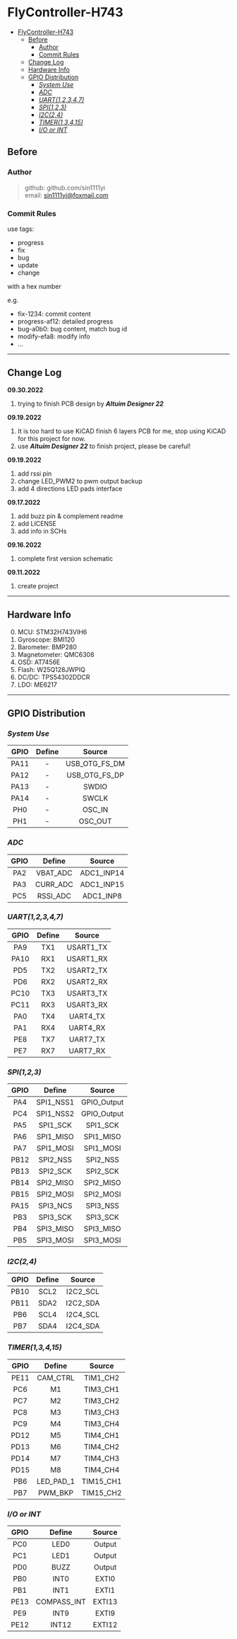 # FlyController-H743

- [FlyController-H743](#flycontroller-h743)
  - [Before](#before)
    - [Author](#author)
    - [Commit Rules](#commit-rules)
  - [Change Log](#change-log)
  - [Hardware Info](#hardware-info)
  - [GPIO Distribution](#gpio-distribution)
    - [*System Use*](#system-use)
    - [*ADC*](#adc)
    - [*UART(1,2,3,4,7)*](#uart12347)
    - [*SPI(1,2,3)*](#spi123)
    - [*I2C(2,4)*](#i2c24)
    - [*TIMER(1,3,4,15)*](#timer13415)
    - [*I/O or INT*](#io-or-int)


## Before

### Author

> github: github.com/sin1111yi   
> email: sin1111yi@foxmail.com   

### Commit Rules

use tags:

* progress
* fix
* bug
* update
* change

with a hex number   

e.g.   
* fix-1234: commit content
* progress-af12: detailed progress
* bug-a0b0: bug content, match bug id
* modify-efa8: modify info
* ...

-------------------
## Change Log

**09.30.2022**

1. trying to finish PCB design by ***Altuim Designer 22***

**09.19.2022**

1. It is too hard to use KiCAD finish 6 layers PCB for me, stop using KiCAD for this project for now.
2. use ***Altuim Designer 22*** to finish project, please be careful!

**09.19.2022**

1. add rssi pin
2. change LED_PWM2 to pwm output backup 
3. add 4 directions LED pads interface

**09.17.2022**

1. add buzz pin & complement readme
2. add LICENSE
3. add info in SCHs

**09.16.2022**   

1. complete first version schematic

**09.11.2022**   

1. create project

-------------------
## Hardware Info

0. MCU: STM32H743VIH6
1. Gyroscope: BMI120
2. Barometer: BMP280
3. Magnetometer: QMC6308
4. OSD: AT7456E
5. Flash: W25Q128JWPIQ
6. DC/DC: TPS54302DDCR
7. LDO: ME6217

-------------------
## GPIO Distribution

### *System Use*   

| GPIO  | Define |    Source     |
| :---: | :----: | :-----------: |
| PA11  |   -    | USB_OTG_FS_DM |
| PA12  |   -    | USB_OTG_FS_DP |
| PA13  |   -    |     SWDIO     |
| PA14  |   -    |     SWCLK     |
|  PH0  |   -    |    OSC_IN     |
|  PH1  |   -    |    OSC_OUT    |

### *ADC*   

| GPIO  |  Define  |   Source   |
| :---: | :------: | :--------: |
|  PA2  | VBAT_ADC | ADC1_INP14 |
|  PA3  | CURR_ADC | ADC1_INP15 |
|  PC5  | RSSI_ADC | ADC1_INP8  |

### *UART(1,2,3,4,7)*   

| GPIO  | Define |  Source   |
| :---: | :----: | :-------: |
|  PA9  |  TX1   | USART1_TX |
| PA10  |  RX1   | USART1_RX |
|  PD5  |  TX2   | USART2_TX |
|  PD6  |  RX2   | USART2_RX |
| PC10  |  TX3   | USART3_TX |
| PC11  |  RX3   | USART3_RX |
|  PA0  |  TX4   | UART4_TX  |
|  PA1  |  RX4   | UART4_RX  |
|  PE8  |  TX7   | UART7_TX  |
|  PE7  |  RX7   | UART7_RX  |

### *SPI(1,2,3)*   

| GPIO  |  Define   |   Source    |
| :---: | :-------: | :---------: |
|  PA4  | SPI1_NSS1 | GPIO_Output |
|  PC4  | SPI1_NSS2 | GPIO_Output |
|  PA5  | SPI1_SCK  |  SPI1_SCK   |
|  PA6  | SPI1_MISO |  SPI1_MISO  |
|  PA7  | SPI1_MOSI |  SPI1_MOSI  |
| PB12  | SPI2_NSS  |  SPI2_NSS   |
| PB13  | SPI2_SCK  |  SPI2_SCK   |
| PB14  | SPI2_MISO |  SPI2_MISO  |
| PB15  | SPI2_MOSI |  SPI2_MOSI  |
| PA15  | SPI3_NCS  |  SPI3_NSS   |
|  PB3  | SPI3_SCK  |  SPI3_SCK   |
|  PB4  | SPI3_MISO |  SPI3_MISO  |
|  PB5  | SPI3_MOSI |  SPI3_MOSI  |

### *I2C(2,4)*   

| GPIO  | Define |  Source  |
| :---: | :----: | :------: |
| PB10  |  SCL2  | I2C2_SCL |
| PB11  |  SDA2  | I2C2_SDA |
|  PB6  |  SCL4  | I2C4_SCL |
|  PB7  |  SDA4  | I2C4_SDA |

### *TIMER(1,3,4,15)*

| GPIO  |  Define   |  Source   |
| :---: | :-------: | :-------: |
| PE11  | CAM_CTRL  | TIM1_CH2  |
|  PC6  |    M1     | TIM3_CH1  |
|  PC7  |    M2     | TIM3_CH2  |
|  PC8  |    M3     | TIM3_CH3  |
|  PC9  |    M4     | TIM3_CH4  |
| PD12  |    M5     | TIM4_CH1  |
| PD13  |    M6     | TIM4_CH2  |
| PD14  |    M7     | TIM4_CH3  |
| PD15  |    M8     | TIM4_CH4  |
|  PB6  | LED_PAD_1 | TIM15_CH1 |
|  PB7  |  PWM_BKP  | TIM15_CH2 |

### *I/O or INT*

| GPIO  |   Define    | Source |
| :---: | :---------: | :----: |
|  PC0  |    LED0     | Output |
|  PC1  |    LED1     | Output |
|  PD0  |    BUZZ     | Output |
|  PB0  |    INT0     | EXTI0  |
|  PB1  |    INT1     | EXTI1  |
| PE13  | COMPASS_INT | EXTI13 |
|  PE9  |    INT9     | EXTI9  |
| PE12  |    INT12    | EXTI12 |


